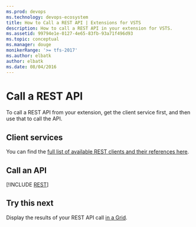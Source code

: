 ```yaml
---
ms.prod: devops
ms.technology: devops-ecosystem
title: How to Call a REST API | Extensions for VSTS
description: How to call a REST API in your extension for VSTS.
ms.assetid: 99794e1e-0127-4e65-83fb-93a71f496d93
ms.topic: conceptual
ms.manager: douge
monikerRange: '>= tfs-2017'
ms.author: elbatk
author: elbatk
ms.date: 08/04/2016
---
```


# Call a REST API

To call a REST API from your extension, get the client service first, and then use that to call the API.

## Client services

You can find the [full list of available REST clients and their references here](../reference/client/rest-clients.md).

## Call an API

[!INCLUDE [REST](../_shared/procedures/call-rest-api-js.md)]

## Try this next

Display the results of your REST API call [in a Grid](./ui-controls/grido.md).